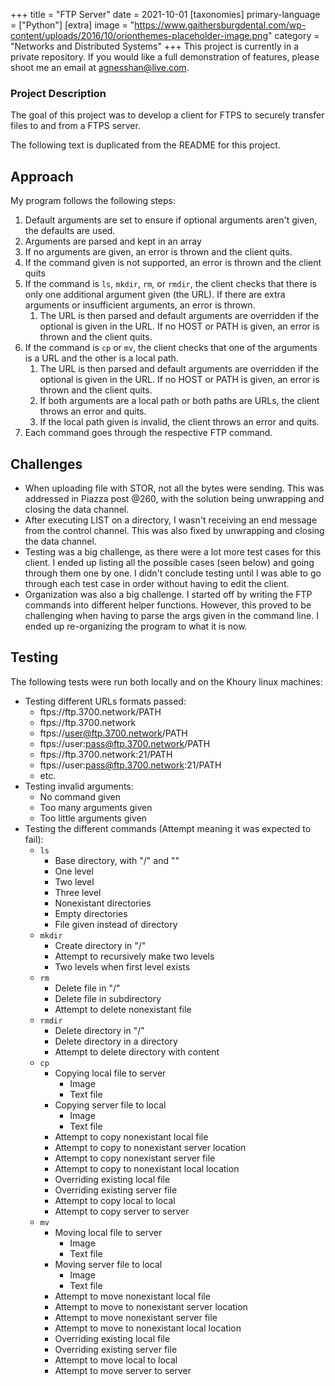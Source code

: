 +++
title = "FTP Server"
date = 2021-10-01
[taxonomies]
primary-language = ["Python"]
[extra]
image = "https://www.gaithersburgdental.com/wp-content/uploads/2016/10/orionthemes-placeholder-image.png"
category = "Networks and Distributed Systems"
+++
This project is currently in a private repository. If you would like a full demonstration of features, please shoot me an email at [agnesshan@live.com](mailto:agnesshan@live.com).

### Project Description
The goal of this project was to develop a client for FTPS to securely transfer files to and from a FTPS server. 

The following text is duplicated from the README for this project.

## Approach

My program follows the following steps:

1. Default arguments are set to ensure if optional arguments aren't given, the defaults are used.
2. Arguments are parsed and kept in an array
3. If no arguments are given, an error is thrown and the client quits.
4. If the command given is not supported, an error is thrown and the client quits
5. If the command is `ls`, `mkdir`, `rm`, or `rmdir`, the client checks that there is only one additional argument given (the URL). If there are extra arguments or insufficient arguments, an error is thrown. 
	1. The URL is then parsed and default arguments are overridden if the optional is given in the URL. If no HOST or PATH is given, an error is thrown and the client quits.
6. If the command is `cp` or `mv`, the client checks that one of the arguments is a URL and the other is a local path. 
	1. The URL is then parsed and default arguments are overridden if the optional is given in the URL. If no HOST or PATH is given, an error is thrown and the client quits.
	2. If both arguments are a local path or both paths are URLs, the client throws an error and quits.
	3. If the local path given is invalid, the client throws an error and quits.
7. Each command goes through the respective FTP command.

## Challenges

- When uploading file with STOR, not all the bytes were sending. This was addressed in Piazza post @260, with the solution being unwrapping and closing the data channel.
- After executing LIST on a directory, I wasn't receiving an end message from the control channel. This was also fixed by unwrapping and closing the data channel. 
- Testing was a big challenge, as there were a lot more test cases for this client. I ended up listing all the possible cases (seen below) and going through them one by one. I didn't conclude testing until I was able to go through each test case in order without having to edit the client. 
- Organization was also a big challenge. I started off by writing the FTP commands into different helper functions. However, this proved to be challenging when having to parse the args given in the command line. I ended up re-organizing the program to what it is now. 

## Testing

The following tests were run both locally and on the Khoury linux machines:
- Testing different URLs formats passed:
	- ftps://ftp.3700.network/PATH
	- ftps://ftp.3700.network
	- ftps://user@ftp.3700.network/PATH
	- ftps://user:pass@ftp.3700.network/PATH
	- ftps://ftp.3700.network:21/PATH
	- ftps://user:pass@ftp.3700.network:21/PATH
	- etc.
- Testing invalid arguments:
	- No command given
	- Too many arguments given
	- Too little arguments given
- Testing the different commands (Attempt meaning it was expected to fail):
	- `ls`
		- Base directory, with "/" and ""
		- One level
		- Two level
		- Three level
		- Nonexistant directories
		- Empty directories
		- File given instead of directory
	- `mkdir`
		- Create directory in "/"
		- Attempt to recursively make two levels
		- Two levels when first level exists
	- `rm`
		- Delete file in "/"
		- Delete file in subdirectory
		- Attempt to delete nonexistant file
	- `rmdir`
		- Delete directory in "/"
		- Delete directory in a directory
		- Attempt to delete directory with content
	- `cp`
		- Copying local file to server
			- Image
			- Text file
		- Copying server file to local
			- Image
			- Text file
		- Attempt to copy nonexistant local file
		- Attempt to copy to nonexistant server location
		- Attempt to copy nonexistant server file
		- Attempt to copy to nonexistant local location
		- Overriding existing local file
		- Overriding existing server file
		- Attempt to copy local to local
		- Attempt to copy server to server
	- `mv`
		- Moving local file to server
			- Image
			- Text file
		- Moving server file to local
			- Image
			- Text file
		- Attempt to move nonexistant local file
		- Attempt to move to nonexistant server location
		- Attempt to move nonexistant server file
		- Attempt to move to nonexistant local location
		- Overriding existing local file
		- Overriding existing server file
		- Attempt to move local to local
		- Attempt to move server to server